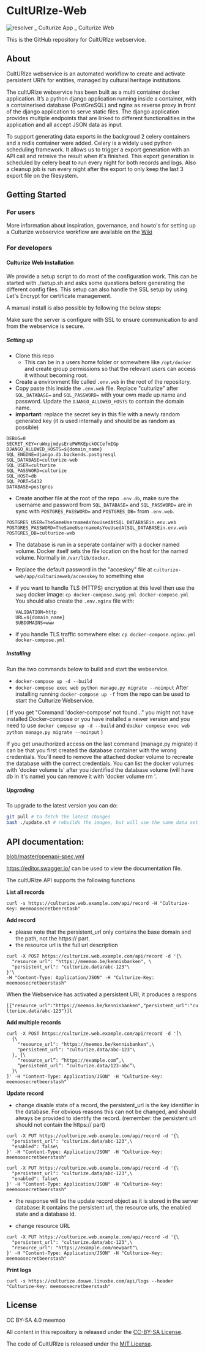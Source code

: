 # CultURIze-Web


<!--![20230726-meemoo-logo-culturize-web](https://github.com/viaacode/culturize-web/assets/14292591/31523e53-1dd4-4647-a6e9-5788eac1c12a)-->
![resolver  _ Culturize App _ Culturize Web](https://github.com/viaacode/culturize-web/assets/14292591/60717c3f-beb5-4158-9b88-25280da05265)


This is the GitHub repository for CultURIze webservice.

## About

CultURIze webservice is an automated workflow to create and activate persistent URI’s for entities, managed by cultural heritage institutions.

The cultURIze webservice has been built as a multi container docker application. It’s a python django application running inside a container, with a containerised database (PostGreSQL) and nginx as reverse proxy in front of the django application to serve static files. The django application provides multiple endpoints that are linked to different functionalities in the application and all accept JSON data as input.

To support generating data exports in the backgroud 2 celery containers and a redis container were added. Celery is a widely used python scheduling framework. It allows us to trigger a export generation with an API call and retreive the result when it's finished. This export generation is scheduled by celery beat to run every night for both records and logs. Also a cleanup job is run every night after the export to only keep the last 3 export file on the filesystem.


## Getting Started

### For users
More information about inspiration, governance, and howto's for setting up a Culturize webservice workflow are available on the [Wiki](https://github.com/viaacode/culturize-web/wiki)

### For developers

#### Culturize Web Installation 

We provide a setup script to do most of the configuration work. This can be started with ./setup.sh
and asks some questions before generating the different config files. This setup can also handle the
SSL setup by using Let's Encrypt for certificate management.

A manual install is also possible by following the below steps:

Make sure the server is configure with SSL to ensure communication to and from the webservice is secure.

##### Setting up

* Clone this repo
  * This can be in a users home folder or somewhere like `/opt/docker` and create group permissions
    so that the relevant users can access it without becoming root.
* Create a environment file called `.env.web` in the root of the repository.
* Copy paste this inside the `.env.web` file. Replace "culturize" after `SQL_DATABASE=` and `SQL_PASSWORD=` with your own made up name and password. Update the `DJANGO_ALLOWED_HOSTS` to contain the domain name.
* **important**: replace the secret key in this file with a newly random generated key (it is used
  internally and should be as random as possible)
```
DEBUG=0
SECRET_KEY=ruWxpjmdysErePWRKEpckOCCefmIGp
DJANGO_ALLOWED_HOSTS=${domain_name}
SQL_ENGINE=django.db.backends.postgresql
SQL_DATABASE=culturize-web
SQL_USER=culturize
SQL_PASSWORD=culturize
SQL_HOST=db
SQL_PORT=5432
DATABASE=postgres
```
* Create another file at the root of the repo `.env.db`, make sure the username and password from `SQL_DATABASE=` and `SQL_PASSWORD=` are in sync with `POSTGRES_PASSWORD=` and `POSTGRES_DB=` from `.env.web`.
```
POSTGRES_USER=TheSameUsernameAsYouUsedAtSQL_DATABASEin.env.web
POSTGRES_PASSWORD=TheSameUsernameAsYouUsedAtSQL_DATABASEin.env.web
POSTGRES_DB=culturize-web
```
* The database is run in a seperate container with a docker named volume. Docker itself sets the
  file location on the host for the named volume. Normally in `/var/lib/docker`.
* Replace the default password in the "acceskey" file at `culturize-web/app/culturizeweb/accesskey`
  to something else

* if you want to handle TLS (HTTPS) encryption at this level then use the `swag` docker image:
  `cp docker-compose.swag.yml docker-compose.yml`
  You should also create the `.env.nginx` file with:
  ```
  VALIDATION=http
  URL=${domain_name}
  SUBDOMAINS=www
  ```

* if you handle TLS traffic somewhere else:
  `cp docker-compose.nginx.yml docker-compose.yml`


##### Installing

Run the two commands below to build and start the webservice.
* `docker-compose up -d --build`
* `docker-compose exec web python manage.py migrate --noinput`
After installing running `docker-compose up -f` from the repo can be used to start the Culturize Webservice. 

( If you get "Command 'docker-compose' not found..." you might not have installed Docker-compose or you have installed a newer version and you need to use `docker compose up -d --build` and `docker compose exec web python manage.py migrate --noinput` )

If you get unauthorized access on the last command (manage.py migrate) it can be that you first
created the database container with the wrong credentials. You'll need to remove the attached docker
volume to recreate the database with the correct credentials. You can list the docker volumes with
'docker volume ls' after you identified the database volume (will have db in it's name) you can
remove it with 'docker volume rm <volume-name>'.

##### Upgrading

To upgrade to the latest version you can do:
```bash
git pull # to fetch the latest changes
bash ./update.sh # rebuilds the images, but will use the same data set
```



## API documentation:

[blob/master/openapi-spec.yml ](https://github.com/viaacode/culturize-web/blob/master/openapi-spec.yml) 

https://editor.swagger.io/ can be used to view the documentation file. 

The cultURIze API supports the following functions

**List all records**

`curl -s https://culturize.web.example.com/api/record -H "Culturize-Key: meemoosecretbeerstash"`

**Add record**

- please note that the persistent_url only contains the base domain and the path, not the https:// part.
- the resource url is the full url description
```
curl -X POST https://culturize.web.example.com/api/record -d '{\
  "resource_url": "https://meemoo.be/kennisbanken", \
  "persistent_url": "culturize.data/abc-123"\
}'\
-H "Content-Type: Application/JSON" -H "Culturize-Key: meemoosecretbeerstash"
```

When the Webservice has activated a persistent URI, it produces a respons

`[{"resource_url":"https://meemoo.be/kennisbanken","persistent_url":"culturize.data/abc-123"}]l`

**Add multiple records**

```
curl -X POST https://culturize.web.example.com/api/record -d '[\
  {\
    "resource_url": "https://meemoo.be/kennisbanken",\
    "persistent_url": "culturize.data/abc-123"\
  }, {\
    “resource_url”: “https://example.com”,\
    “persistent_url”: “culturize.data/123-abc”\
  }\
]' -H "Content-Type: Application/JSON" -H "Culturize-Key: meemoosecretbeerstash"`
```

**Update record**

- change disable state of a record, the persistent_url is the key identifier in
  the database. For obvious reasons this can not be changed, and should always be
  provided to identify the record. (remember: the persistent url should not contain the https:// part)
```
curl -X PUT https://culturize.web.example.com/api/record -d '{\
  "persistent_url": "culturize.data/abc-123",\
  "enabled": false\
}' -H "Content-Type: Application/JSON" -H "Culturize-Key: meemoosecretbeerstash"
```

```
curl -X PUT https://culturize.web.example.com/api/record -d '{\
  "persistent_url": "culturize.data/abc-123",\
  "enabled": false\
}' -H "Content-Type: Application/JSON" -H "Culturize-Key: meemoosecretbeerstash"
```
- the response will be the update record object as it is stored in the server
  database: it contains the persistent url, the resource urls, the enabled state
  and a database id.

- change resource URL
```
curl -X PUT https://culturize.web.example.com/api/record -d '{\
  "persistent_url": "culturize.data/abc-123",\
  "resource_url": "https://example.com/newpart"\
}' -H "Content-Type: Application/JSON" -H "Culturize-Key: meemoosecretbeerstash"
```

**Print logs**

`curl -s https://culturize.douwe.linuxbe.com/api/logs --header "Culturize-Key: meemoosecretbeerstash"`



## License
CC BY-SA 4.0 meemoo 

All content in this repository is released under the [CC-BY-SA License](https://creativecommons.org/licenses/by-sa/4.0/).

The code of CultURIze is released under the [MIT License](https://opensource.org/licenses/MIT).




